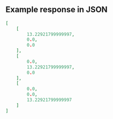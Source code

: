 

## Example response in JSON

```json
[
    [
        13.22921799999997,
        0.0,
        0.0
    ],
    [
        0.0,
        13.22921799999997,
        0.0
    ],
    [
        0.0,
        0.0,
        13.22921799999997
    ]
]
```

